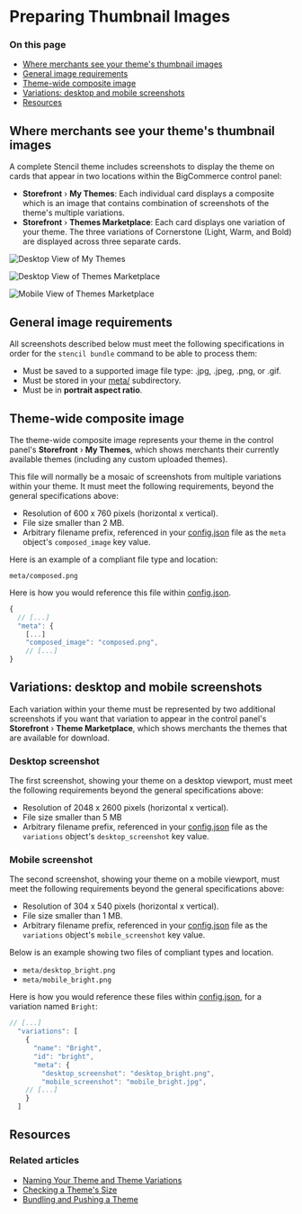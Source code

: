 # Preparing Thumbnail Images

<div class="otp" id="no-index">

### On this page
- [Where merchants see your theme's thumbnail images](#where-merchants-see-your-themes-thumbnail-images)
- [General image requirements](#general-image-requirements)
- [Theme-wide composite image](#theme-wide-composite-image)
- [Variations: desktop and mobile screenshots](#variations-desktop-and-mobile-screenshots)
- [Resources](#resources)

</div>

## Where merchants see your theme's thumbnail images

A complete Stencil theme includes screenshots to display the theme on cards that appear in two locations within the BigCommerce control panel:


* **Storefront** › **My Themes**: Each individual card displays a composite which is an image that contains combination of screenshots of the theme's multiple variations.
* **Storefront** › **Themes Marketplace**: Each card displays one variation of your theme. The three variations of Cornerstone (Light, Warm, and Bold) are displayed across three separate cards.

![Desktop View of My Themes](//s3.amazonaws.com/user-content.stoplight.io/6116/1563226648470 "Desktop View of My Themes")

![Desktop View of Themes Marketplace](//s3.amazonaws.com/user-content.stoplight.io/6116/1563227303129 "Desktop View of Themes Marketplace")

![Mobile View of Themes Marketplace](//s3.amazonaws.com/user-content.stoplight.io/6116/1563227341485 "Mobile View of Themes Marketplace")

## General image requirements

All screenshots described below must meet the following specifications in order for the `stencil bundle` command to be able to process them:
* Must be saved to a supported image file type: .jpg, .jpeg, .png, or .gif.
* Must be stored in your [meta/](https://github.com/bigcommerce/cornerstone/tree/master/meta) subdirectory.
* Must be in **portrait aspect ratio**.

## Theme-wide composite image

The theme-wide composite image represents your theme in the control panel's **Storefront** › **My Themes**, which shows merchants their currently available themes (including any custom uploaded themes).

This file will normally be a mosaic of screenshots from multiple variations within your theme. It must meet the following requirements, beyond the general specifications above:

* Resolution of 600 x 760 pixels (horizontal x vertical).
* File size smaller than 2 MB.
* Arbitrary filename prefix, referenced in your [config.json](https://github.com/bigcommerce/cornerstone/blob/master/config.json) file as the `meta` object's `composed_image` key value.

Here is an example of a compliant file type and location:

`meta/composed.png`

Here is how you would reference this file within [config.json](https://github.com/bigcommerce/cornerstone/blob/master/config.json).

```js
{
  // [...]
  "meta": {
    [...]
    "composed_image": "composed.png",
    // [...]
}
```

## Variations: desktop and mobile screenshots

Each variation within your theme must be represented by two additional screenshots if you want that variation to appear in the control panel's  **Storefront** › **Theme Marketplace**, which shows merchants the themes that are available for download.

### Desktop screenshot

The first screenshot, showing your theme on a desktop viewport, must meet the following requirements beyond the general specifications above:
* Resolution of 2048 x 2600 pixels (horizontal x vertical).
* File size smaller than 5 MB
* Arbitrary filename prefix, referenced in your [config.json](https://github.com/bigcommerce/cornerstone/blob/master/config.json) file as the `variations` object's `desktop_screenshot` key value.

### Mobile screenshot

The second screenshot, showing your theme on a mobile viewport, must meet the following requirements beyond the general specifications above:
* Resolution of 304 x 540 pixels (horizontal x vertical).
* File size smaller than 1 MB.
* Arbitrary filename prefix, referenced in your [config.json](https://github.com/bigcommerce/cornerstone/blob/master/config.json) file as the `variations` object's `mobile_screenshot` key value.

Below is an example showing two files of compliant types and location.

* `meta/desktop_bright.png`
* `meta/mobile_bright.png`

Here is how you would reference these files within [config.json](https://github.com/bigcommerce/cornerstone/blob/master/config.json), for a variation named `Bright`:

```js
// [...]
  "variations": [
    {
      "name": "Bright",
      "id": "bright",
      "meta": {
        "desktop_screenshot": "desktop_bright.png",
        "mobile_screenshot": "mobile_bright.jpg",
    // [...]
    }
  ]

```

## Resources

### Related articles
* [Naming Your Theme and Theme Variations](https://developer.bigcommerce.com/stencil-docs/deploying-a-theme/naming-your-theme)
* [Checking a Theme's Size](https://developer.bigcommerce.com/stencil-docs/deploying-a-theme/checking-a-themes-size)
* [Bundling and Pushing a Theme](https://developer.bigcommerce.com/stencil-docs/deploying-a-theme/bundling-and-pushing)
